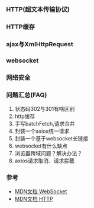 ### HTTP(超文本传输协议)

### HTTP缓存

### ajax与XmlHttpRequest


### websocket

### 网络安全

### 问题汇总(FAQ)
1. 状态码302与301有啥区别
2. http缓存
3. 手写batchFetch,请求合并 
4. 封装一个axios统一请求
5. 封装一个基于websocket长链接
6. websocket有什么缺点
7. 浏览器跨域问题？解决办法？
8. axios请求取消、请求拦截


### 参考
- [MDN文档 WebSocket](https://developer.mozilla.org/zh-CN/docs/Web/API/WebSocket)
- [MDN文档 HTTP](https://developer.mozilla.org/zh-CN/docs/Web/HTTP)